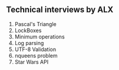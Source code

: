 ## Technical interviews by ALX

1. Pascal's Triangle
2. LockBoxes
3. Minimum operations
4. Log parsing
5. UTF-8 Validation
6. nqueens problem 
7. Star Wars API
